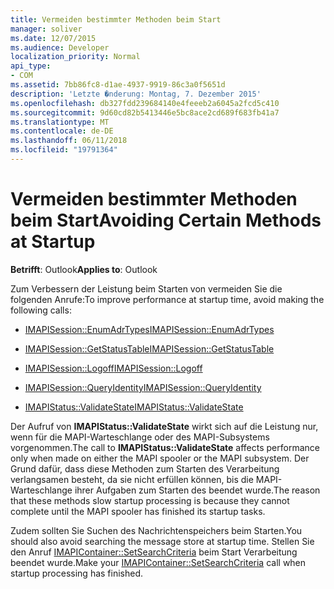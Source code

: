 ```yaml
---
title: Vermeiden bestimmter Methoden beim Start
manager: soliver
ms.date: 12/07/2015
ms.audience: Developer
localization_priority: Normal
api_type:
- COM
ms.assetid: 7bb86fc8-d1ae-4937-9919-86c3a0f5651d
description: 'Letzte �nderung: Montag, 7. Dezember 2015'
ms.openlocfilehash: db327fdd239684140e4feeeb2a6045a2fcd5c410
ms.sourcegitcommit: 9d60cd82b5413446e5bc8ace2cd689f683fb41a7
ms.translationtype: MT
ms.contentlocale: de-DE
ms.lasthandoff: 06/11/2018
ms.locfileid: "19791364"
---
```

# <a name="avoiding-certain-methods-at-startup"></a><span data-ttu-id="58378-103">Vermeiden bestimmter Methoden beim Start</span><span class="sxs-lookup"><span data-stu-id="58378-103">Avoiding Certain Methods at Startup</span></span>

 
  
<span data-ttu-id="58378-104">**Betrifft**: Outlook</span><span class="sxs-lookup"><span data-stu-id="58378-104">**Applies to**: Outlook</span></span> 
  
<span data-ttu-id="58378-105">Zum Verbessern der Leistung beim Starten von vermeiden Sie die folgenden Anrufe:</span><span class="sxs-lookup"><span data-stu-id="58378-105">To improve performance at startup time, avoid making the following calls:</span></span>
  
- [<span data-ttu-id="58378-106">IMAPISession::EnumAdrTypes</span><span class="sxs-lookup"><span data-stu-id="58378-106">IMAPISession::EnumAdrTypes</span></span>](imapisession-enumadrtypes.md)
    
- [<span data-ttu-id="58378-107">IMAPISession::GetStatusTable</span><span class="sxs-lookup"><span data-stu-id="58378-107">IMAPISession::GetStatusTable</span></span>](imapisession-getstatustable.md)
    
- [<span data-ttu-id="58378-108">IMAPISession::Logoff</span><span class="sxs-lookup"><span data-stu-id="58378-108">IMAPISession::Logoff</span></span>](imapisession-logoff.md)
    
- [<span data-ttu-id="58378-109">IMAPISession::QueryIdentity</span><span class="sxs-lookup"><span data-stu-id="58378-109">IMAPISession::QueryIdentity</span></span>](imapisession-queryidentity.md)
    
- [<span data-ttu-id="58378-110">IMAPIStatus::ValidateState</span><span class="sxs-lookup"><span data-stu-id="58378-110">IMAPIStatus::ValidateState</span></span>](imapistatus-validatestate.md)
    
<span data-ttu-id="58378-111">Der Aufruf von **IMAPIStatus::ValidateState** wirkt sich auf die Leistung nur, wenn für die MAPI-Warteschlange oder des MAPI-Subsystems vorgenommen.</span><span class="sxs-lookup"><span data-stu-id="58378-111">The call to **IMAPIStatus::ValidateState** affects performance only when made on either the MAPI spooler or the MAPI subsystem.</span></span> <span data-ttu-id="58378-112">Der Grund dafür, dass diese Methoden zum Starten des Verarbeitung verlangsamen besteht, da sie nicht erfüllen können, bis die MAPI-Warteschlange ihrer Aufgaben zum Starten des beendet wurde.</span><span class="sxs-lookup"><span data-stu-id="58378-112">The reason that these methods slow startup processing is because they cannot complete until the MAPI spooler has finished its startup tasks.</span></span> 
  
<span data-ttu-id="58378-113">Zudem sollten Sie Suchen des Nachrichtenspeichers beim Starten.</span><span class="sxs-lookup"><span data-stu-id="58378-113">You should also avoid searching the message store at startup time.</span></span> <span data-ttu-id="58378-114">Stellen Sie den Anruf [IMAPIContainer::SetSearchCriteria](imapicontainer-setsearchcriteria.md) beim Start Verarbeitung beendet wurde.</span><span class="sxs-lookup"><span data-stu-id="58378-114">Make your [IMAPIContainer::SetSearchCriteria](imapicontainer-setsearchcriteria.md) call when startup processing has finished.</span></span> 
  

